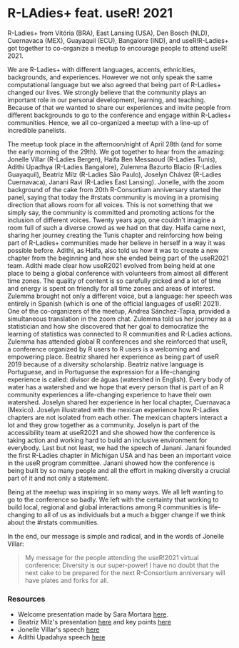 # R-LAdies+ feat. useR! 2021

R-Ladies+ from Vitória (BRA), East Lansing (USA), Den Bosch (NLD), Cuernavaca (MEX), Guayaquil (ECU), Bangalore (IND), and useR!R-Ladies+ got together to co-organize a meetup to encourage people to attend useR! 2021. 

We are R-Ladies+ with different languages, accents, ethnicities, backgrounds, and experiences. However we not only speak the same computational language but we also agreed that being part of R-Ladies+ changed our lives. We strongly believe that the community plays an important role in our personal development, learning, and teaching. Because of that we wanted to share our experiences and invite people from different backgrounds to go to the conference and engage within R-Ladies+ communities. Hence, we all co-organized a meetup with a line-up of incredible panelists.

The meetup took place in the afternoon/night of April 28th (and for some the early morning of the 29th). We got together to hear from the amazing: Jonelle Villar (R-Ladies Bergen), Haifa Ben Messaoud (R-Ladies Tunis), Adithi Upadhya (R-Ladies Bangalore), Zulemma Bazurto Blacio (R-Ladies Guayaquil), Beatriz Milz (R-Ladies São Paulo), Joselyn Chávez (R-Ladies Cuernavaca), Janani Ravi (R-Ladies East Lansing). Jonelle, with the zoom background of the cake from 20th R-Consortium anniversary started the panel, saying that today the #rstats community is moving in a promising direction that allows room for all voices. This is not something that we simply say, the community is committed and promoting actions for the inclusion of different voices. Twenty years ago, one couldn't imagine a room full of such a diverse crowd as we had on that day. Haifa came next, sharing her journey creating the Tunis chapter and reinforcing how being part of R-Ladies+ communities made her believe in herself in a way it was possible before. Adithi, as Haifa, also told us how it was to create a new chapter from the beginning and how she ended being part of the useR2021 team. Adithi made clear how useR2021 evolved from being held at one place to being a global conference with volunteers from almost all different time zones. The quality of content is so carefully picked and a lot of time and energy is spent on friendly for all time zones and areas of interest. Zulemma brought not only a different voice, but a language: her speech was entirely in Spanish (which is one of the official languages of useR! 2021). One of the co-organizers of the meetup, Andrea Sánchez-Tapia, provided a simultaneous translation in the zoom chat. Zulemma told us her journey as a statistician and how she discovered that her goal to democratize the learning of statistics was connected to R communities and R-Ladies actions. Zulemma has attended global R conferences and she reinforced that useR, a conference organized by R users to R users is a welcoming and empowering place. Beatriz shared her experience as being part of useR 2019 because of a diversity scholarship. Beatriz native language is Portuguese, and in Portuguese the expression for a life-changing experience is called: divisor de águas (watershed in English). Every body of water has a watershed and we hope that every person that is part of an R community experiences a life-changing experience to have their own watershed. Joselyn shared her experience in her local chapter, Cuernavaca (Mexico). Joselyn illustrated with the mexican experience how R-Ladies chapters are not isolated from each other. The mexican chapters interact a lot and they grow together as a community. Joselyn is part of the accessibility team at useR2021 and she showed how the conference is taking action and working hard to build an inclusive environment for everybody. Last but not least, we had the speech of Janani. Janani founded the first R-Ladies chapter in Michigan USA and has been an important voice in the useR program committee. Janani showed how the conference is being built by so many people and all the effort in making diversity a crucial part of it and not only a statement. 

Being at the meetup was inspiring in so many ways. We all left wanting to go to the conference so badly. We left with the certainty that working to build local, regional and global interactions among R communities is life-changing to all of us as individuals but a much a bigger change if we think about the #rstats communities. 

In the end, our message is simple and radical, and in the words of Jonelle Villar:

> My message for the people attending the useR!2021 virtual conference: Diversity is our super-power! I have no doubt that the next cake to be prepared for the next R-Consortium anniversary will have plates and forks for all. 

### Resources

+ Welcome presentation made by Sara Mortara [here](https://saramortara.gitlab.io/rladies_user/#1). 
+ Beatriz Milz's presentation [here](https://beatrizmilz.github.io/slidesR/R-Ladies_and_useR_meetup/) and key points [here](https://github.com/rladies-eastlansing/2021-rladies_user/blob/main/speeches/beatriz_milz.md)
+ Jonelle Villar's speech [here](https://github.com/rladies-eastlansing/2021-rladies_user/blob/main/speeches/jonelle_villar.md)
+ Adithi Upadahya speech [here](https://github.com/rladies-eastlansing/2021-rladies_user/blob/main/speeches/adithi_upadhya.md)

